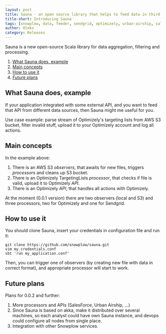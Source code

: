 ```yaml
---
layout: post
title: Sauna - an open source library that helps to feed data in third-party applications
title-short: Introducing Sauna
tags: [snowplow, data, feeder, sendgrid, optimizely, urban-airship, salesforce]
author: Oleks
category: Releases
---
```


Sauna is a new open-source Scala library for data aggregation, filtering and processing.

1. [What Sauna does, example](#what_sauna_does)
2. [Main concepts](#main_concepts)
3. [How to use it](#how_to_use)
4. [Future plans](#future_plans)


<div class="html">
<h2 id="what_sauna_does">What Sauna does, example</h2>
</div>

If your application integrated with some external API, and you want to feed that API from different data sources, then Sauna might me useful for you.

Use case example: parse stream of Optimizely's targeting lists from AWS S3 bucket, filter invalid stuff, upload it to your Optimizely account and log all actions.

<div class="html">
<h2 id="main_concepts">Main concepts</h2>
</div>

In the example above:

1. There is an AWS S3 *observers*, that awaits for new files, triggers *processors* and cleans up S3 bucket. 
2. There is an Optimizely TargetingLists *processor*, that checks if file is valid, upload it to Optimizely *API*. 
3. There is an Optimizely *API*, that handles all actions with Optimizely.


At the moment (0.0.1 version) there are two observers (local and S3) and three processors, two for Optimizely and one for Sendgrid.

<div class="html">
<h2 id="how_to_use">How to use it</h2>
</div>

You should clone Sauna, insert your credentials in configuration file and run it:

	git clone https://github.com/snowplow/sauna.git
	vim my_credentials.conf
	sbt 'run my_application.conf'

Then, you can trigger one of observers (by creating new file with data in correct format), and appropriate processor will start to work.

<div class="html">
<h2 id="future_plans">Future plans</h2>
</div>

Plans for 0.0.2 and further:

1. More processors and APIs (SalesForce, Urban Airship, ...) 
2. Since Sauna is based on akka, make it distributed over several machines, so each analyst could have own Sauna instance, and devops could configure all nodes from single place. 
3. Integration with other Snowplow services. 
